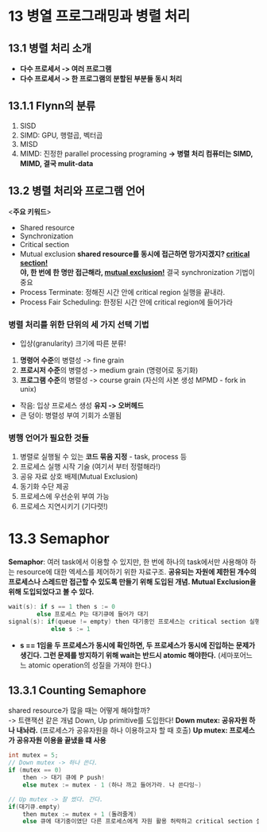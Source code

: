 # 13 병열 프로그래밍과 병렬 처리
## 13.1 병렬 처리 소개
- **다수 프로세서 -> 여러 프로그램**
- **다수 프로세서 -> 한 프로그램의 분할된 부분들 동시 처리**

## 13.1.1 Flynn의 분류
1. SISD
2. SIMD: GPU, 행렬곱, 벡터곱
3. MISD
4. MIMD: 진정한 parallel processing programing
**-> 병렬 처리 컴퓨터는 SIMD, MIMD, 결국 mulit-data**

## 13.2 병렬 처리와 프로그램 언어
<**주요 키워드**>
- Shared resource
- Synchronization
- Critical section
- Mutual exclusion
**shared resource를 동시에 접근하면 망가지겠지? <U>critical section!</U>** <br>
**야, 한 번에 한 명만 접근해라, <U>mutual exclusion!</U>** 결국 synchronization 기법이 중요<br>
- Process Terminate: 정해진 시간 안에 critical region 실행을 끝내라.
- Process Fair Scheduling: 한정된 시간 안에 critical region에 들어가라

### 병렬 처리를 위한 단위의 세 가지 선택 기법
- 입상(granularity) 크기에 따른 분류!
1. **명령어 수준**의 병렬성 -> fine grain
2. **프로시저 수준**의 병렬성 -> medium grain (명령어로 동기화)
3. **프로그램 수준**의 병렬성 -> course grain (자신의 사본 생성 MPMD - fork in unix)
- 작음: 입상 프로세스 생성 **유지 -> 오버헤드**
- 큰 덩이: 병렬성 부여 기회가 소멸됨

### 병행 언어가 필요한 것들
1. 병렬로 실행될 수 있는 **코드 묶음 지정** - task, process 등
2. 프로세스 실행 시작 기술 (여기서 부터 정렬해라!)
3. 공유 자료 상호 배제(Mutual Exclusion)
4. 동기화 수단 제공
5. 프로세스에 우선순위 부여 가능
6. 프로세스 지연시키기 (기다렷!)


# 13.3 Semaphor
**Semaphor**: 여러 task에서 이용할 수 있지만, 한 번에 하나의 task에서만 사용해야 하는 resource에 대한 엑세스를 제어하기 위한 자료구조. **공유되는 자원에 제한된 개수의 프로세스나 스레드만 접근할 수 있도록 만들기 위해 도입된 개념. Mutual Exclusion을 위해 도입되었다고 볼 수 있다.**

```c++
wait(s): if s == 1 then s := 0
        else 프로세스 P는 대기큐에 들어가 대기
signal(s): if(queue != empty) then 대기중인 프로세스는 critical section 실행 준비
            else s := 1
```
- **s == 1임을 두 프로세스가 동시에 확인하면, 두 프로세스가 동시에 진입하는 문제가 생긴다. 그런 문제를 방지하기 위해 wait는 반드시 atomic 해야한다.** (세마포어느느 atomic operation의 성질을 가져야 한다.)

## 13.3.1 Counting Semaphore
shared resource가 많을 때는 어떻게 해야할까? <br>
-> 트랜잭션 같은 개념 Down, Up primitive를 도입한다!
**Down mutex: 공유자원 하나 내놔라.** (프로세스가 공유자원을 하나 이용하고자 할 때 호출)
**Up mutex: 프로세스가 공유자원 이용을 끝냈을 떄 사용**
```c++
int mutex = 5;
// Down mutex -> 하나 쓴다.
if (mutex == 0)
    then -> 대기 큐에 P push!
    else mutex := mutex - 1 (하나 까고 들어가라. 나 쓴다잉~)

// Up mutex -> 잘 썼다. 간다.
if(대기큐.empty)
    then mutex := mutex + 1 (돌려줄게)
    else 큐에 대기중이였단 다른 프로세스에게 자원 활용 허락하고 critical section 실행
```

